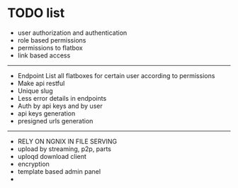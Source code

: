 # TODO list

- user authorization and authentication
- role based permissions 
- permissions to flatbox
- link based access
---
- Endpoint List all flatboxes for certain user according to permissions 
- Make api restful
- Unique slug
- Less error details in endpoints
- Auth by api keys and by user
- api keys generation
- presigned urls generation
---
- RELY ON NGNIX IN FILE SERVING
- upload by streaming, p2p, parts
- uploqd download client
- encryption
- template based admin panel
- 
